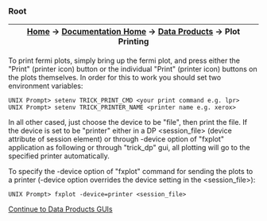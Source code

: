 ### Root

| [Home](/trick) → [Documentation Home](../Documentation-Home) → [Data Products](Data-Products) → Plot Printing |
|------------------------------------------------------------------|

To print fermi plots, simply bring up the fermi plot, and press either the "Print" (printer icon) button or the individual "Print" (printer icon) buttons on the plots themselves. In order for this to work you should set two environment variables:

```
UNIX Prompt> setenv TRICK_PRINT_CMD <your print command e.g. lpr>
UNIX Prompt> setenv TRICK_PRINTER_NAME <printer name e.g. xerox>
```

In all other cased, just choose the device to be "file", then print the file. If the device is set to be "printer" either in a DP <session_file> (device attribute of session element) or through -device option of "fxplot" application as following or through "trick_dp" gui, all plotting will go to the specified printer automatically.

To specify the -device option of "fxplot" command for sending the plots to a printer (-device option overrides the device setting in the <session_file>):

```
UNIX Prompt> fxplot -device=printer <session_file>
```

[Continue to Data Products GUIs](Data-Products-GUIs)

